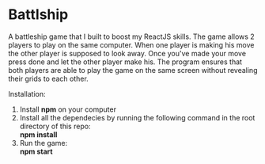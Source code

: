 # Battlship

A battleship game that I built to boost my ReactJS skills. The game allows 2 players to play on the same computer. When one player is making his move the other player is supposed to look away. Once you've made your move press done and let the other player make his. The program ensures that both players are able to play the game on the same screen without revealing their grids to each other. 

Installation:

1. Install **npm** on your computer
2. Install all the dependecies by running the following command in the root directory of this repo:  
  **npm install**
3. Run the game:  
  **npm start**
